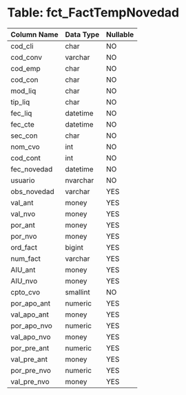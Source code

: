 # Table: fct_FactTempNovedad

| Column Name | Data Type | Nullable |
|-------------|-----------|----------|
| cod_cli | char | NO |
| cod_conv | varchar | NO |
| cod_emp | char | NO |
| cod_con | char | NO |
| mod_liq | char | NO |
| tip_liq | char | NO |
| fec_liq | datetime | NO |
| fec_cte | datetime | NO |
| sec_con | char | NO |
| nom_cvo | int | NO |
| cod_cont | int | NO |
| fec_novedad | datetime | NO |
| usuario | nvarchar | NO |
| obs_novedad | varchar | YES |
| val_ant | money | YES |
| val_nvo | money | YES |
| por_ant | money | YES |
| por_nvo | money | YES |
| ord_fact | bigint | YES |
| num_fact | varchar | YES |
| AIU_ant | money | YES |
| AIU_nvo | money | YES |
| cpto_cvo | smallint | NO |
| por_apo_ant | numeric | YES |
| val_apo_ant | money | YES |
| por_apo_nvo | numeric | YES |
| val_apo_nvo | money | YES |
| por_pre_ant | numeric | YES |
| val_pre_ant | money | YES |
| por_pre_nvo | numeric | YES |
| val_pre_nvo | money | YES |
